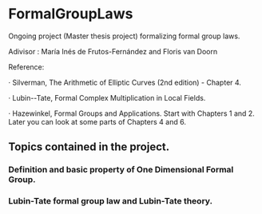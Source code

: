 # FormalGroupLaws

Ongoing project (Master thesis project) formalizing formal group laws. 

Adivisor : María Inés de Frutos-Fernández and Floris van Doorn

Reference:

· Silverman, The Arithmetic of Elliptic Curves (2nd edition) - Chapter 4.

· Lubin--Tate, Formal Complex Multiplication in Local Fields.

· Hazewinkel, Formal Groups and Applications. Start with Chapters 1 and 2. Later you can look at some parts of Chapters 4 and 6.

## Topics contained in the project. 

### Definition and basic property of One Dimensional Formal Group.

### Lubin-Tate formal group law and Lubin-Tate theory. 

